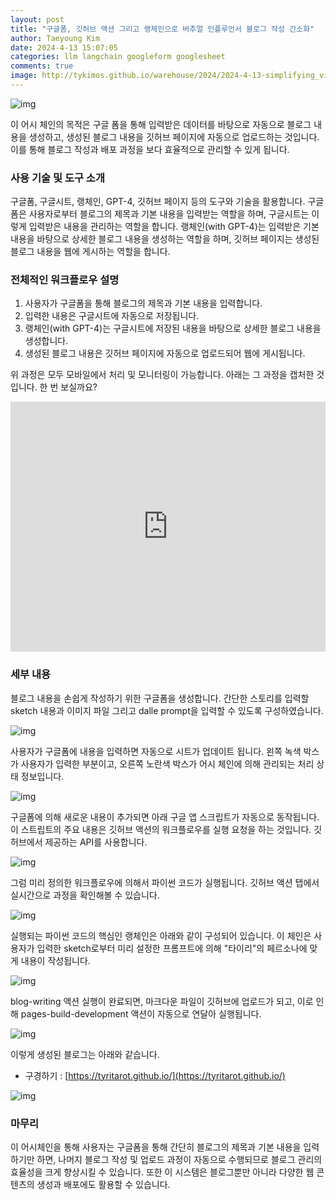```yaml
---
layout: post
title: "구글폼, 깃허브 액션 그리고 랭체인으로 버추얼 인플루언서 블로그 작성 간소화"
author: Taeyoung Kim
date: 2024-4-13 15:07:05
categories: llm langchain googleform googlesheet
comments: true
image: http://tykimos.github.io/warehouse/2024/2024-4-13-simplifying_virtual_influencer_blog_creation_with_google_forms,_github_actions,_and_langchain_title.jpg
---
```


![img](http://tykimos.github.io/warehouse/2024/2024-4-13-simplifying_virtual_influencer_blog_creation_with_google_forms,_github_actions,_and_langchain_title.jpg)

이 어시 체인의 목적은 구글 폼을 통해 입력받은 데이터를 바탕으로 자동으로 블로그 내용을 생성하고, 생성된 블로그 내용을 깃허브 페이지에 자동으로 업로드하는 것입니다. 이를 통해 블로그 작성과 배포 과정을 보다 효율적으로 관리할 수 있게 됩니다.

### 사용 기술 및 도구 소개

구글폼, 구글시트, 랭체인, GPT-4, 깃허브 페이지 등의 도구와 기술을 활용합니다. 구글폼은 사용자로부터 블로그의 제목과 기본 내용을 입력받는 역할을 하며, 구글시트는 이렇게 입력받은 내용을 관리하는 역할을 합니다. 랭체인(with GPT-4)는 입력받은 기본 내용을 바탕으로 상세한 블로그 내용을 생성하는 역할을 하며, 깃허브 페이지는 생성된 블로그 내용을 웹에 게시하는 역할을 합니다.

### 전체적인 워크플로우 설명

1. 사용자가 구글폼을 통해 블로그의 제목과 기본 내용을 입력합니다.
2. 입력한 내용은 구글시트에 자동으로 저장됩니다.
3. 랭체인(with GPT-4)는 구글시트에 저장된 내용을 바탕으로 상세한 블로그 내용을 생성합니다.
4. 생성된 블로그 내용은 깃허브 페이지에 자동으로 업로드되어 웹에 게시됩니다.

위 과정은 모두 모바일에서 처리 및 모니터링이 가능합니다. 아래는 그 과정을 캡처한 것입니다. 한 번 보실까요?

<iframe width="100%" height="400" src="https://youtube.com/embed/vBWn5krElIA" title="YouTube video player" frameborder="0" allow="accelerometer; autoplay; clipboard-write; encrypted-media; gyroscope; picture-in-picture; web-share" allowfullscreen=""></iframe>

### 세부 내용

블로그 내용을 손쉽게 작성하기 위한 구글폼을 생성합니다. 간단한 스토리를 입력할 sketch 내용과 이미지 파일 그리고 dalle prompt을 입력할 수 있도록 구성하였습니다.

![img](http://tykimos.github.io/warehouse/2024/2024-4-13-simplifying_virtual_influencer_blog_creation_with_google_forms,_github_actions,_and_langchain_1.png)

사용자가 구글폼에 내용을 입력하면 자동으로 시트가 업데이트 됩니다. 왼쪽 녹색 박스가 사용자가 입력한 부분이고, 오른쪽 노란색 박스가 어시 체인에 의해 관리되는 처리 상태 정보입니다.

![img](http://tykimos.github.io/warehouse/2024/2024-4-13-simplifying_virtual_influencer_blog_creation_with_google_forms,_github_actions,_and_langchain_2.png)

구글폼에 의해 새로운 내용이 추가되면 아래 구글 앱 스크립트가 자동으로 동작됩니다. 이 스트립트의 주요 내용은 깃허브 액션의 워크플로우를 실행 요청을 하는 것입니다. 깃허브에서 제공하는 API를 사용합니다. 

![img](http://tykimos.github.io/warehouse/2024/2024-4-13-simplifying_virtual_influencer_blog_creation_with_google_forms,_github_actions,_and_langchain_6.png)

그럼 미리 정의한 워크플로우에 의해서 파이썬 코드가 실행됩니다. 깃허브 액션 탭에서 실시간으로 과정을 확인해볼 수 있습니다. 

![img](http://tykimos.github.io/warehouse/2024/2024-4-13-simplifying_virtual_influencer_blog_creation_with_google_forms,_github_actions,_and_langchain_3.png)

실행되는 파이썬 코드의 핵심인 랭체인은 아래와 같이 구성되어 있습니다. 이 체인은 사용자가 입력한 sketch로부터 미리 설정한 프롬프트에 의해 "타이리"의 페르소나에 맞게 내용이 작성됩니다.

![img](http://tykimos.github.io/warehouse/2024/2024-4-13-simplifying_virtual_influencer_blog_creation_with_google_forms,_github_actions,_and_langchain_4.png)

blog-writing 액션 실행이 완료되면, 마크다운 파일이 깃허브에 업로드가 되고, 이로 인해 pages-build-development 액션이 자동으로 연달아 실행됩니다. 

![img](http://tykimos.github.io/warehouse/2024/2024-4-13-simplifying_virtual_influencer_blog_creation_with_google_forms,_github_actions,_and_langchain_5.png)

이렇게 생성된 블로그는 아래와 같습니다. 

- 구경하기 : [https://tyritarot.github.io/](https://tyritarot.github.io/)

![img](http://tykimos.github.io/warehouse/2024/2024-4-13-simplifying_virtual_influencer_blog_creation_with_google_forms,_github_actions,_and_langchain_7.png)

### 마무리

이 어시체인을 통해 사용자는 구글폼을 통해 간단히 블로그의 제목과 기본 내용을 입력하기만 하면, 나머지 블로그 작성 및 업로드 과정이 자동으로 수행되므로 블로그 관리의 효율성을 크게 향상시킬 수 있습니다. 또한 이 시스템은 블로그뿐만 아니라 다양한 웹 콘텐츠의 생성과 배포에도 활용할 수 있습니다.

